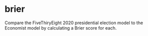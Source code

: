 # brier
Compare the FiveThiryEight 2020 presidential election model to the Economist model by calculating a Brier score for each.
